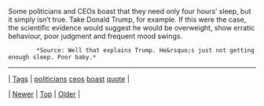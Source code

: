 <!--
title: Some politicians and CEOs boast that they need only four hours&rsquo; sleep, but it simply isn&rsquo;t true. Take Donald Trump, for example. If this were the case, the scientific evidence would suggest he would be overweight, show erratic behaviour, poor judgment and frequent mood swings.
date: 2020-06-28T15:27:00.173Z
tags: politicians, ceos, boast, quote
-->




Some politicians and CEOs boast that they need only four hours’ sleep, but it simply isn’t true. Take Donald Trump, for example. If this were the case, the scientific evidence would suggest he would be overweight, show erratic behaviour, poor judgment and frequent mood swings.

            *Source: Well that explains Trump. He&rsquo;s just not getting enough sleep. Poor baby.*

<!--BOTTOM-POST-NAVIGATION-->
---

| [Tags](tags.md) | [politicians](tag-politicians.md) [ceos](tag-ceos.md) [boast](tag-boast.md) [quote](tag-quote.md) |

| [Newer](174037621849.md) | [Top](index.md) | [Older](174818088979.md) |